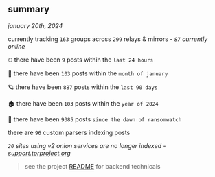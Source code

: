 
## summary
_january 20th, 2024_

currently tracking `163` groups across `299` relays & mirrors - _`87` currently online_

⏲ there have been `9` posts within the `last 24 hours`

🦈 there have been `103` posts within the `month of january`

🪐 there have been `887` posts within the `last 90 days`

🏚 there have been `103` posts within the `year of 2024`

🦕 there have been `9385` posts `since the dawn of ransomwatch`

there are `96` custom parsers indexing posts

_`20` sites using v2 onion services are no longer indexed - [support.torproject.org](https://support.torproject.org/onionservices/v2-deprecation/)_

> see the project [README](https://github.com/joshhighet/ransomwatch#ransomwatch--) for backend technicals
